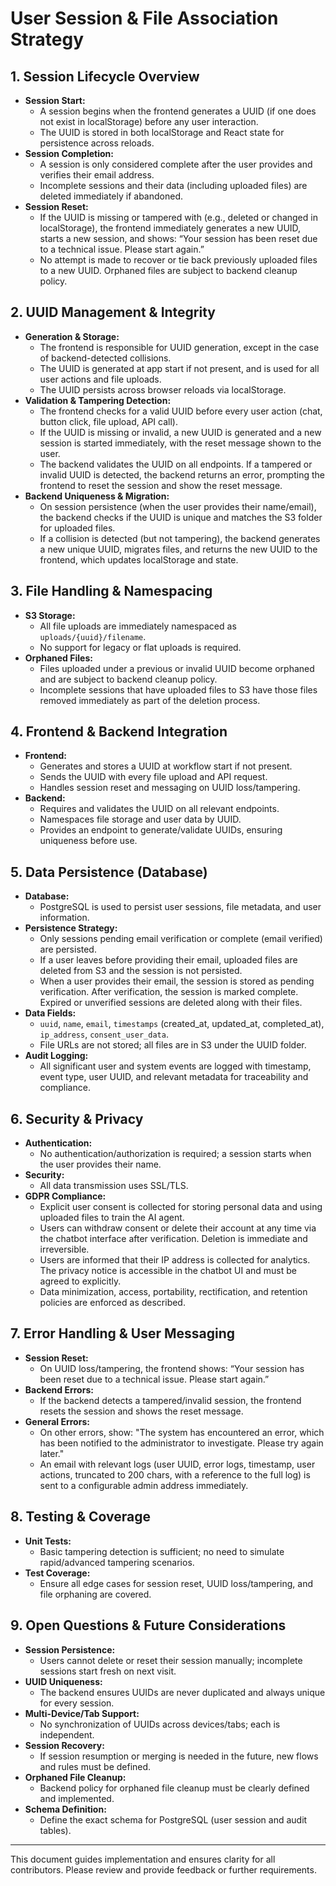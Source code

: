 # User Session & File Association Strategy

## 1. Session Lifecycle Overview
- **Session Start:**
  - A session begins when the frontend generates a UUID (if one does not exist in localStorage) before any user interaction.
  - The UUID is stored in both localStorage and React state for persistence across reloads.
- **Session Completion:**
  - A session is only considered complete after the user provides and verifies their email address.
  - Incomplete sessions and their data (including uploaded files) are deleted immediately if abandoned.
- **Session Reset:**
  - If the UUID is missing or tampered with (e.g., deleted or changed in localStorage), the frontend immediately generates a new UUID, starts a new session, and shows: “Your session has been reset due to a technical issue. Please start again.”
  - No attempt is made to recover or tie back previously uploaded files to a new UUID. Orphaned files are subject to backend cleanup policy.

## 2. UUID Management & Integrity
- **Generation & Storage:**
  - The frontend is responsible for UUID generation, except in the case of backend-detected collisions.
  - The UUID is generated at app start if not present, and is used for all user actions and file uploads.
  - The UUID persists across browser reloads via localStorage.
- **Validation & Tampering Detection:**
  - The frontend checks for a valid UUID before every user action (chat, button click, file upload, API call).
  - If the UUID is missing or invalid, a new UUID is generated and a new session is started immediately, with the reset message shown to the user.
  - The backend validates the UUID on all endpoints. If a tampered or invalid UUID is detected, the backend returns an error, prompting the frontend to reset the session and show the reset message.
- **Backend Uniqueness & Migration:**
  - On session persistence (when the user provides their name/email), the backend checks if the UUID is unique and matches the S3 folder for uploaded files.
  - If a collision is detected (but not tampering), the backend generates a new unique UUID, migrates files, and returns the new UUID to the frontend, which updates localStorage and state.

## 3. File Handling & Namespacing
- **S3 Storage:**
  - All file uploads are immediately namespaced as `uploads/{uuid}/filename`.
  - No support for legacy or flat uploads is required.
- **Orphaned Files:**
  - Files uploaded under a previous or invalid UUID become orphaned and are subject to backend cleanup policy.
  - Incomplete sessions that have uploaded files to S3 have those files removed immediately as part of the deletion process.

## 4. Frontend & Backend Integration
- **Frontend:**
  - Generates and stores a UUID at workflow start if not present.
  - Sends the UUID with every file upload and API request.
  - Handles session reset and messaging on UUID loss/tampering.
- **Backend:**
  - Requires and validates the UUID on all relevant endpoints.
  - Namespaces file storage and user data by UUID.
  - Provides an endpoint to generate/validate UUIDs, ensuring uniqueness before use.

## 5. Data Persistence (Database)
- **Database:**
  - PostgreSQL is used to persist user sessions, file metadata, and user information.
- **Persistence Strategy:**
  - Only sessions pending email verification or complete (email verified) are persisted.
  - If a user leaves before providing their email, uploaded files are deleted from S3 and the session is not persisted.
  - When a user provides their email, the session is stored as pending verification. After verification, the session is marked complete. Expired or unverified sessions are deleted along with their files.
- **Data Fields:**
  - `uuid`, `name`, `email`, `timestamps` (created_at, updated_at, completed_at), `ip_address`, `consent_user_data`.
  - File URLs are not stored; all files are in S3 under the UUID folder.
- **Audit Logging:**
  - All significant user and system events are logged with timestamp, event type, user UUID, and relevant metadata for traceability and compliance.

## 6. Security & Privacy
- **Authentication:**
  - No authentication/authorization is required; a session starts when the user provides their name.
- **Security:**
  - All data transmission uses SSL/TLS.
- **GDPR Compliance:**
  - Explicit user consent is collected for storing personal data and using uploaded files to train the AI agent.
  - Users can withdraw consent or delete their account at any time via the chatbot interface after verification. Deletion is immediate and irreversible.
  - Users are informed that their IP address is collected for analytics. The privacy notice is accessible in the chatbot UI and must be agreed to explicitly.
  - Data minimization, access, portability, rectification, and retention policies are enforced as described.

## 7. Error Handling & User Messaging
- **Session Reset:**
  - On UUID loss/tampering, the frontend shows: “Your session has been reset due to a technical issue. Please start again.”
- **Backend Errors:**
  - If the backend detects a tampered/invalid session, the frontend resets the session and shows the reset message.
- **General Errors:**
  - On other errors, show: "The system has encountered an error, which has been notified to the administrator to investigate. Please try again later."
  - An email with relevant logs (user UUID, error logs, timestamp, user actions, truncated to 200 chars, with a reference to the full log) is sent to a configurable admin address immediately.

## 8. Testing & Coverage
- **Unit Tests:**
  - Basic tampering detection is sufficient; no need to simulate rapid/advanced tampering scenarios.
- **Test Coverage:**
  - Ensure all edge cases for session reset, UUID loss/tampering, and file orphaning are covered.

## 9. Open Questions & Future Considerations
- **Session Persistence:**
  - Users cannot delete or reset their session manually; incomplete sessions start fresh on next visit.
- **UUID Uniqueness:**
  - The backend ensures UUIDs are never duplicated and always unique for every session.
- **Multi-Device/Tab Support:**
  - No synchronization of UUIDs across devices/tabs; each is independent.
- **Session Recovery:**
  - If session resumption or merging is needed in the future, new flows and rules must be defined.
- **Orphaned File Cleanup:**
  - Backend policy for orphaned file cleanup must be clearly defined and implemented.
- **Schema Definition:**
  - Define the exact schema for PostgreSQL (user session and audit tables).

---

This document guides implementation and ensures clarity for all contributors. Please review and provide feedback or further requirements.
